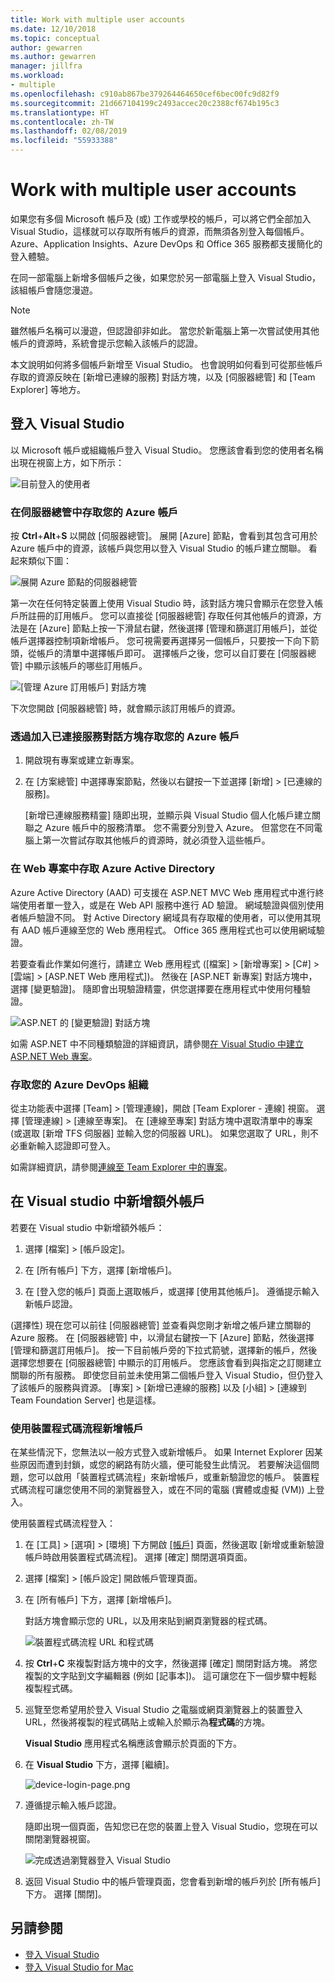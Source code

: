 ```yaml
---
title: Work with multiple user accounts
ms.date: 12/10/2018
ms.topic: conceptual
author: gewarren
ms.author: gewarren
manager: jillfra
ms.workload:
- multiple
ms.openlocfilehash: c910ab867be379264464650cef6bec00fc9d82f9
ms.sourcegitcommit: 21d667104199c2493accec20c2388cf674b195c3
ms.translationtype: HT
ms.contentlocale: zh-TW
ms.lasthandoff: 02/08/2019
ms.locfileid: "55933388"
---
```

# <a name="work-with-multiple-user-accounts"></a>Work with multiple user accounts

如果您有多個 Microsoft 帳戶及 (或) 工作或學校的帳戶，可以將它們全部加入 Visual Studio，這樣就可以存取所有帳戶的資源，而無須各別登入每個帳戶。 Azure、Application Insights、Azure DevOps 和 Office 365 服務都支援簡化的登入體驗。

在同一部電腦上新增多個帳戶之後，如果您於另一部電腦上登入 Visual Studio，該組帳戶會隨您漫遊。

> [!NOTE]
> 雖然帳戶名稱可以漫遊，但認證卻非如此。 當您於新電腦上第一次嘗試使用其他帳戶的資源時，系統會提示您輸入該帳戶的認證。

本文說明如何將多個帳戶新增至 Visual Studio。 也會說明如何看到可從那些帳戶存取的資源反映在 [新增已連線的服務] 對話方塊，以及 [伺服器總管] 和 [Team Explorer] 等地方。

## <a name="sign-in-to-visual-studio"></a>登入 Visual Studio

以 Microsoft 帳戶或組織帳戶登入 Visual Studio。 您應該會看到您的使用者名稱出現在視窗上方，如下所示：

![目前登入的使用者](../ide/media/vs2015_username.png)

### <a name="access-your-azure-account-in-server-explorer"></a>在伺服器總管中存取您的 Azure 帳戶

按 **Ctrl**+**Alt**+**S** 以開啟 [伺服器總管]。 展開 [Azure] 節點，會看到其包含可用於 Azure 帳戶中的資源，該帳戶與您用以登入 Visual Studio 的帳戶建立關聯。 看起來類似下圖：

![展開 Azure 節點的伺服器總管](../ide/media/work-with-multiple-user-accounts/server-explorer.png)

第一次在任何特定裝置上使用 Visual Studio 時，該對話方塊只會顯示在您登入帳戶所註冊的訂用帳戶。 您可以直接從 [伺服器總管] 存取任何其他帳戶的資源，方法是在 [Azure] 節點上按一下滑鼠右鍵，然後選擇 [管理和篩選訂用帳戶]，並從帳戶選擇器控制項新增帳戶。 您可視需要再選擇另一個帳戶，只要按一下向下箭頭，從帳戶的清單中選擇帳戶即可。 選擇帳戶之後，您可以自訂要在 [伺服器總管] 中顯示該帳戶的哪些訂用帳戶。

![[管理 Azure 訂用帳戶] 對話方塊](../ide/media/vs2015_manage_subs.png)

下次您開啟 [伺服器總管] 時，就會顯示該訂用帳戶的資源。

### <a name="access-your-azure-account-via-add-connected-service-dialog"></a>透過加入已連接服務對話方塊存取您的 Azure 帳戶

1. 開啟現有專案或建立新專案。

1. 在 [方案總管] 中選擇專案節點，然後以右鍵按一下並選擇 [新增] > [已連線的服務]。

   [新增已連線服務精靈] 隨即出現，並顯示與 Visual Studio 個人化帳戶建立關聯之 Azure 帳戶中的服務清單。 您不需要分別登入 Azure。 但當您在不同電腦上第一次嘗試存取其他帳戶的資源時，就必須登入這些帳戶。

### <a name="access-azure-active-directory-in-a-web-project"></a>在 Web 專案中存取 Azure Active Directory

Azure Active Directory (AAD) 可支援在 ASP.NET MVC Web 應用程式中進行終端使用者單一登入，或是在 Web API 服務中進行 AD 驗證。 網域驗證與個別使用者帳戶驗證不同。 對 Active Directory 網域具有存取權的使用者，可以使用其現有 AAD 帳戶連線至您的 Web 應用程式。 Office 365 應用程式也可以使用網域驗證。

若要查看此作業如何進行，請建立 Web 應用程式 ([檔案] > [新增專案] > [C#] > [雲端] > [ASP.NET Web 應用程式])。 然後在 [ASP.NET 新專案] 對話方塊中，選擇 [變更驗證]。 隨即會出現驗證精靈，供您選擇要在應用程式中使用何種驗證。

![ASP.NET 的 [變更驗證] 對話方塊](../ide/media/vs2015_change_authentication.png)

如需 ASP.NET 中不同種類驗證的詳細資訊，請參閱[在 Visual Studio 中建立 ASP.NET Web 專案](/aspnet/visual-studio/overview/2013/creating-web-projects-in-visual-studio#authentication-methods)。

### <a name="access-your-azure-devops-organization"></a>存取您的 Azure DevOps 組織

從主功能表中選擇 [Team] > [管理連線]，開啟 [Team Explorer - 連線] 視窗。 選擇 [管理連線] > [連線至專案]。 在 [連線至專案] 對話方塊中選取清單中的專案 (或選取 [新增 TFS 伺服器] 並輸入您的伺服器 URL)。 如果您選取了 URL，則不必重新輸入認證即可登入。

如需詳細資訊，請參閱[連線至 Team Explorer 中的專案](connect-team-project.md)。

## <a name="add-an-additional-account-to-visual-studio"></a>在 Visual studio 中新增額外帳戶

若要在 Visual studio 中新增額外帳戶：

1. 選擇 [檔案] > [帳戶設定]。

1. 在 [所有帳戶] 下方，選擇 [新增帳戶]。

1. 在 [登入您的帳戶] 頁面上選取帳戶，或選擇 [使用其他帳戶]。 遵循提示輸入新帳戶認證。

(選擇性) 現在您可以前往 [伺服器總管] 並查看與您剛才新增之帳戶建立關聯的 Azure 服務。 在 [伺服器總管] 中，以滑鼠右鍵按一下 [Azure] 節點，然後選擇 [管理和篩選訂用帳戶]。 按一下目前帳戶旁的下拉式箭號，選擇新的帳戶，然後選擇您想要在 [伺服器總管] 中顯示的訂用帳戶。 您應該會看到與指定之訂閱建立關聯的所有服務。 即使您目前並未使用第二個帳戶登入 Visual Studio，但仍登入了該帳戶的服務與資源。 [專案] > [新增已連線的服務] 以及 [小組] > [連線到 Team Foundation Server] 也是這樣。

### <a name="add-an-account-using-device-code-flow"></a>使用裝置程式碼流程新增帳戶

在某些情況下，您無法以一般方式登入或新增帳戶。 如果 Internet Explorer 因某些原因而遭到封鎖，或您的網路有防火牆，便可能發生此情況。 若要解決這個問題，您可以啟用「裝置程式碼流程」來新增帳戶，或重新驗證您的帳戶。 裝置程式碼流程可讓您使用不同的瀏覽器登入，或在不同的電腦 (實體或虛擬 (VM)) 上登入。

使用裝置程式碼流程登入：

1. 在 [工具] > [選項] > [環境] 下方開啟 [[帳戶]](reference/accounts-environment-options-dialog-box.md) 頁面，然後選取 [新增或重新驗證帳戶時啟用裝置程式碼流程]。 選擇 [確定] 關閉選項頁面。

1. 選擇 [檔案] > [帳戶設定] 開啟帳戶管理頁面。

1. 在 [所有帳戶] 下方，選擇 [新增帳戶]。

   對話方塊會顯示您的 URL，以及用來貼到網頁瀏覽器的程式碼。

   ![裝置程式碼流程 URL 和程式碼](media/work-with-multiple-user-accounts/device-login-code.png)

1. 按 **Ctrl**+**C** 來複製對話方塊中的文字，然後選擇 [確定] 關閉對話方塊。 將您複製的文字貼到文字編輯器 (例如 [記事本])。 這可讓您在下一個步驟中輕鬆複製程式碼。

1. 巡覽至您希望用於登入 Visual Studio 之電腦或網頁瀏覽器上的裝置登入 URL，然後將複製的程式碼貼上或輸入於顯示為**程式碼**的方塊。

   **Visual Studio** 應用程式名稱應該會顯示於頁面的下方。

1. 在 **Visual Studio** 下方，選擇 [繼續]。

   ![device-login-page.png](media/work-with-multiple-user-accounts/device-login-page.png)

1. 遵循提示輸入帳戶認證。

   隨即出現一個頁面，告知您已在您的裝置上登入 Visual Studio，您現在可以關閉瀏覽器視窗。

   ![完成透過瀏覽器登入 Visual Studio](media/work-with-multiple-user-accounts/sign-in-browser-complete.png)

1. 返回 Visual Studio 中的帳戶管理頁面，您會看到新增的帳戶列於 [所有帳戶] 下方。 選擇 [關閉]。

## <a name="see-also"></a>另請參閱

- [登入 Visual Studio](signing-in-to-visual-studio.md)
- [登入 Visual Studio for Mac](/visualstudio/mac/signing-in)
